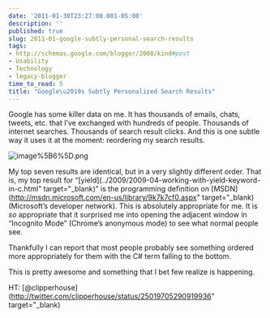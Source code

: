 ```yaml
---
date: '2011-01-30T23:27:00.001-05:00'
description: ''
published: true
slug: 2011-01-google-subtly-personal-search-results
tags:
- http://schemas.google.com/blogger/2008/kind#post
- Usability
- Technology
- legacy-blogger
time_to_read: 5
title: "Google\u2019s Subtly Personalized Search Results"
---
```



Google has some killer data on me. It has thousands of emails, chats, tweets, etc. that I’ve exchanged with hundreds of people. Thousands of internet searches. Thousands of search result clicks. And this is one subtle way it uses it at the moment: reordering my search results.

![image%5B6%5D.png](image%5B6%5D.png)  

My top seven results are identical, but in a very slightly different order. That is, my top result for “[yield](../2009/2009-04-working-with-yield-keyword-in-c.html" target="_blank)” is the programming definition on [MSDN](http://msdn.microsoft.com/en-us/library/9k7k7cf0.aspx" target="_blank) (Microsoft’s developer network). This is absolutely appropriate for me. It is *so* appropriate that it surprised me into opening the adjacent window in “Incognito Mode” (Chrome’s anonymous mode) to see what normal people see.

Thankfully I can report that most people probably see something ordered more appropriately for them with the C# term falling to the bottom. 

This is pretty awesome and something that I bet few realize is happening.

HT: [@clipperhouse](http://twitter.com/clipperhouse/status/25019705290919936" target="_blank)